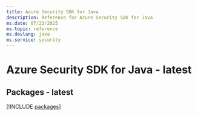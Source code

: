 ```yaml
---
title: Azure Security SDK for Java
description: Reference for Azure Security SDK for Java
ms.date: 07/23/2025
ms.topic: reference
ms.devlang: java
ms.service: security
---
```

# Azure Security SDK for Java - latest
## Packages - latest
[!INCLUDE [packages](security-index.md)]